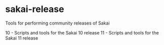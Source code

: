 # sakai-release
Tools for performing community releases of Sakai

10 - Scripts and tools for the Sakai 10 release
11 - Scripts and tools for the Sakai 11 release
